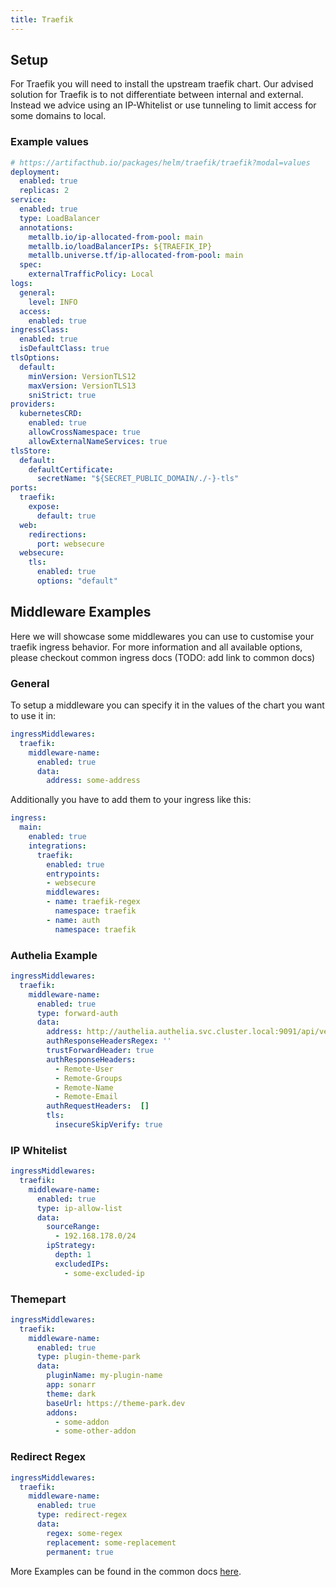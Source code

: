 ```yaml
---
title: Traefik
---
```


## Setup

For Traefik you will need to install the upstream traefik chart.
Our advised solution for Traefik is to not differentiate between internal and external. Instead we advice using an IP-Whitelist or use tunneling to limit
access for some domains to local.

### Example values

```yaml
# https://artifacthub.io/packages/helm/traefik/traefik?modal=values
deployment:
  enabled: true
  replicas: 2
service:
  enabled: true
  type: LoadBalancer
  annotations:
    metallb.io/ip-allocated-from-pool: main
    metallb.io/loadBalancerIPs: ${TRAEFIK_IP}
    metallb.universe.tf/ip-allocated-from-pool: main
  spec:
    externalTrafficPolicy: Local
logs:
  general:
    level: INFO
  access:
    enabled: true
ingressClass:
  enabled: true
  isDefaultClass: true
tlsOptions:
  default:
    minVersion: VersionTLS12
    maxVersion: VersionTLS13
    sniStrict: true
providers:
  kubernetesCRD:
    enabled: true
    allowCrossNamespace: true
    allowExternalNameServices: true
tlsStore:
  default:
    defaultCertificate:
      secretName: "${SECRET_PUBLIC_DOMAIN/./-}-tls"
ports:
  traefik:
    expose:
      default: true
  web:
    redirections:
      port: websecure
  websecure:
    tls:
      enabled: true
      options: "default"
```

## Middleware Examples

Here we will showcase some middlewares you can use to customise your traefik ingress behavior.
For more information and all available options, please checkout common ingress docs (TODO: add link to common docs)

### General

To setup a middleware you can specify it in the values of the chart you want to use it in:

```yaml
ingressMiddlewares:
  traefik:
    middleware-name:
      enabled: true
      data:
        address: some-address
```

Additionally you have to add them to your ingress like this:

```yaml
ingress:
  main:
    enabled: true
    integrations:
      traefik:
        enabled: true
        entrypoints:
        - websecure
        middlewares:
        - name: traefik-regex
          namespace: traefik
        - name: auth
          namespace: traefik
```

### Authelia Example

```yaml
ingressMiddlewares:
  traefik:
    middleware-name:
      enabled: true
      type: forward-auth
      data:
        address: http://authelia.authelia.svc.cluster.local:9091/api/verify
        authResponseHeadersRegex: ''
        trustForwardHeader: true
        authResponseHeaders:
          - Remote-User
          - Remote-Groups
          - Remote-Name
          - Remote-Email
        authRequestHeaders:  []
        tls:
          insecureSkipVerify: true
```

### IP Whitelist

```yaml
ingressMiddlewares:
  traefik:
    middleware-name:
      enabled: true
      type: ip-allow-list
      data:
        sourceRange:
          - 192.168.178.0/24
        ipStrategy:
          depth: 1
          excludedIPs:
            - some-excluded-ip
```

### Themepart

```yaml
ingressMiddlewares:
  traefik:
    middleware-name:
      enabled: true
      type: plugin-theme-park
      data:
        pluginName: my-plugin-name
        app: sonarr
        theme: dark
        baseUrl: https://theme-park.dev
        addons:
          - some-addon
          - some-other-addon
```

### Redirect Regex

```yaml
ingressMiddlewares:
  traefik:
    middleware-name:
      enabled: true
      type: redirect-regex
      data:
        regex: some-regex
        replacement: some-replacement
        permanent: true
```

More Examples can be found in the common docs [here](/common/middlewares/traefik/).
